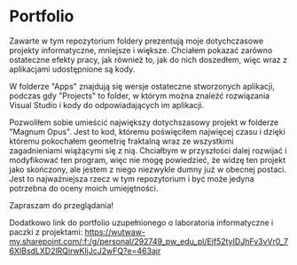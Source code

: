 # Portfolio

Zawarte w tym repozytorium foldery prezentują moje dotychczasowe projekty informatyczne, mniejsze i większe. Chciałem pokazać zarówno ostateczne efekty pracy, jak również to, jak do nich doszedłem, więc wraz z aplikacjami udostępnione są kody. 

W folderze "Apps" znajdują się wersje ostateczne stworzonych aplikacji, podczas gdy "Projects" to folder, w którym można znaleźć rozwiązania Visual Studio i kody do odpowiadających im aplikacji. 

Pozwoliłem sobie umieścić największy dotychszasowy projekt w folderze "Magnum Opus". Jest to kod, któremu poświęciłem najwięcej czasu i dzięki któremu pokochałem geometrię fraktalną wraz ze wszystkimi zagadnieniami wiążącymi się z nią. 
Chciałbym w przyszłości dalej rozwijać i modyfikować ten program, więc nie mogę powiedzieć, że widzę ten projekt jako skończony, ale jestem z niego niezwykle dumny już w obecnej postaci. Jest to najważniejsza rzecz w tym repozytorium i być może jedyna potrzebna do oceny moich umiejętności. 

Zapraszam do przeglądania!


Dodatkowo link do portfolio uzupełnionego o laboratoria informatyczne i paczki z projektami:
https://wutwaw-my.sharepoint.com/:f:/g/personal/292749_pw_edu_pl/Ejf52tyIDJhFv3vVr0_76XIBsdLXD2lRQirwKljJcJ2wFQ?e=463ajr
